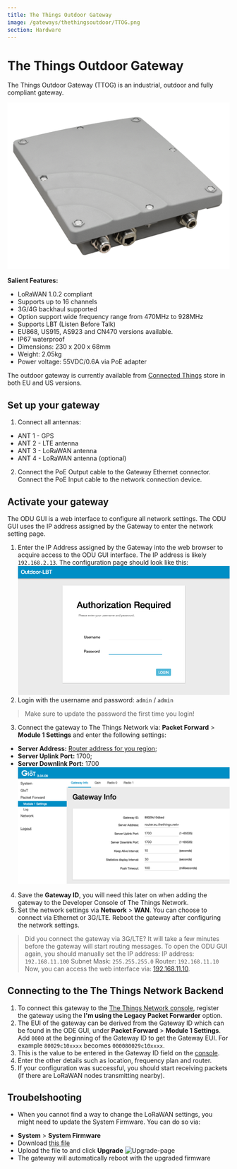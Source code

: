 ```yaml
---
title: The Things Outdoor Gateway
image: /gateways/thethingsoutdoor/TTOG.png
section: Hardware
---
```



# The Things Outdoor Gateway

The Things Outdoor Gateway (TTOG) is an industrial, outdoor and fully compliant gateway.

![TTOG](TTOG.png)

**Salient Features:**

* LoRaWAN 1.0.2 compliant
* Supports up to 16 channels
* 3G/4G backhaul supported
* Option support wide frequency range from 470MHz to 928MHz
* Supports LBT (Listen Before Talk)
* EU868, US915, AS923 and CN470 versions available.
* IP67 waterproof
* Dimensions: 230 x 200 x 68mm
* Weight: 2.05kg
* Power voltage: 55VDC/0.6A via PoE adapter

The outdoor gateway is currently available from [Connected Things](https://connectedthings.store) store in both EU and US versions.

## Set up your gateway

1. Connect all antennas:
 - ANT 1 - GPS
 - ANT 2 - LTE antenna
 - ANT 3 - LoRaWAN antenna
 - ANT 4 - LoRaWAN antenna (optional)
2. Connect the PoE Output cable to the Gateway Ethernet connector. Connect the PoE Input cable to the network connection device.




## Activate your gateway

The ODU GUI is a web interface to configure all network settings. The ODU GUI uses the IP address assigned by the Gateway to enter the network setting page.

1. Enter the IP Address assigned by the Gateway into the web browser to acquire access to the ODU GUI interface. The IP address is likely `192.168.2.13`. The configuration page should look like this:
 ![GUI](GUI.png)
2. Login with the username and password: `admin` / `admin`
 > Make sure to update the password the first time you login!
3. Connect the gateway to The Things Network via: **Packet Forward** > **Module 1 Settings** and enter the following settings:
 - **Server Address:** [Router address for you region](https://www.thethingsnetwork.org/docs/gateways/packet-forwarder/semtech-udp.html#router-addresses); 
 - **Server Uplink Port:** 1700;
 - **Server Downlink Port:** 1700
  ![Gateway Settings](gateway-info.png)
4. Save the **Gateway ID**, you will need this later on when adding the gateway to the Developer Console of The Things Network.
5. Set the network settings via **Network** > **WAN**. You can choose to connect via Ethernet or 3G/LTE. Reboot the gateway after configuring the network settings.
 
 > Did you connect the gateway via 3G/LTE? It will take a few minutes before the gateway will start routing messages. 
 > To open the ODU GUI again, you should manually set the IP address:
 > IP address: `192.168.11.100`
 > Subnet Mask: `255.255.255.0`
 > Router: `192.168.11.10`
 > Now, you can access the web interface via: [192.168.11.10](http://192.168.11.10).


## Connecting to the The Things Network Backend

1. To connect this gateway to the [The Things Network console](https://console.thethingsnetwork.org/), register the gateway using the **I'm using the Legacy Packet Forwarder** option. 
2. The EUI of the gateway can be derived from the Gateway ID which can be found in the ODE GUI, under **Packet Forward** > **Module 1 Settings**. Add `0000` at the beginning of the Gateway ID to get the Gateway EUI. For example `80029c10xxxx` becomes `000080029c10xxxx`.
4. This is the value to be entered in the Gateway ID field on the [console](https://console.thethingsnetwork.org).
5. Enter the other details such as location, frequency plan and router.
6. If your configuration was successful, you should start receiving packets (if there are LoRaWAN nodes transmitting nearby).


## Troubelshooting

* When you cannot find a way to change the LoRaWAN settings, you might need to update the System Firmware. You can do so via:
 - **System** > **System Firmware** 
 - Download [this file](https://drive.google.com/file/d/1PFQiRKUO-miSnt0cwnaf8qBb5GLEUvAi/view?usp=sharing)
 - Upload the file to and click **Upgrade**
  ![Upgrade-page](upgrade-1.png)
 - The gateway will automatically reboot with the upgraded firmware

